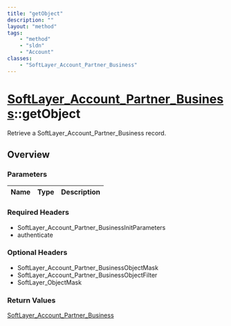 ```yaml
---
title: "getObject"
description: ""
layout: "method"
tags:
    - "method"
    - "sldn"
    - "Account"
classes:
    - "SoftLayer_Account_Partner_Business"
---
```

# [SoftLayer_Account_Partner_Business](/reference/services/SoftLayer_Account_Partner_Business)::getObject

Retrieve a SoftLayer_Account_Partner_Business record.


## Overview 


### Parameters 
|Name | Type | Description |
| --- | --- | --- |


### Required Headers
* SoftLayer_Account_Partner_BusinessInitParameters
* authenticate

### Optional Headers
* SoftLayer_Account_Partner_BusinessObjectMask
* SoftLayer_Account_Partner_BusinessObjectFilter
* SoftLayer_ObjectMask

### Return Values
<a href='/reference/datatypes/SoftLayer_Account_Partner_Business'>SoftLayer_Account_Partner_Business </a>

